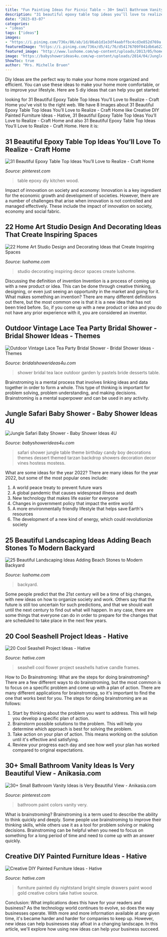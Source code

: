 ```yaml
---
title: "Fun Painting Ideas For Picnic Table ~ 30+ Small Bathroom Vanity Ideas Is Very Beautiful View"
description: "31 beautiful epoxy table top ideas you’ll love to realize"
date: "2023-03-07"
categories:
- "ideas"
tags: ["ideas"]
images:
- "https://i.pinimg.com/736x/86/ab/1d/86ab1d1e3df4aabffbc4cd3e852d769a.jpg"
featuredImage: "https://i.pinimg.com/736x/d5/41/76/d54176709f041db6a622a40d839589ec.jpg"
featured_image: "http://www.lushome.com/wp-content/uploads/2013/05/home-art-studio-ideas-design-decor-10.jpg"
image: "https://babyshowerideas4u.com/wp-content/uploads/2014/04/Jungle-Safari-Baby-Shower-table-candy.jpg"
ShowToc: true
author: "Mrs. Michelle Bruen"
---
```



Diy Ideas are the perfect way to make your home more organized and efficient. You can use these ideas to make your home more comfortable, or to improve your lifestyle. Here are 5 diy ideas that can help you get started: 

	

		
looking for 31 Beautiful Epoxy Table Top Ideas You’ll Love to Realize - Craft Home you've visit to the right web. We have 8 Images about 31 Beautiful Epoxy Table Top Ideas You’ll Love to Realize - Craft Home like Creative DIY Painted Furniture Ideas - Hative, 31 Beautiful Epoxy Table Top Ideas You’ll Love to Realize - Craft Home and also 31 Beautiful Epoxy Table Top Ideas You’ll Love to Realize - Craft Home. Here it is:
		
    
## 31 Beautiful Epoxy Table Top Ideas You’ll Love To Realize - Craft Home

<img loading=lazy src="https://i.pinimg.com/736x/d5/41/76/d54176709f041db6a622a40d839589ec.jpg" onerror="this.onerror=null;this.src='https://tse3.mm.bing.net/th?id=OIP.beLytPh5tqfLqRrbi6jUSwHaJ5&amp;pid=15.1';" alt="31 Beautiful Epoxy Table Top Ideas You’ll Love to Realize - Craft Home">

_Source: pinterest.com_

>table epoxy diy kitchen wood. 

	

Impact of innovation on society and economy:
Innovation is a key ingredient for the economic growth and development of societies. However, there are a number of challenges that arise when innovation is not controlled and managed effectively. These include the impact of innovation on society, economy and social fabric.

    
## 22 Home Art Studio Design And Decorating Ideas That Create Inspiring Spaces

<img loading=lazy src="http://www.lushome.com/wp-content/uploads/2013/05/home-art-studio-ideas-design-decor-10.jpg" onerror="this.onerror=null;this.src='https://tse2.mm.bing.net/th?id=OIP.pa9zsNPGCAsh71pqNYs_pQHaFZ&amp;pid=15.1';" alt="22 Home Art Studio Design and Decorating Ideas that Create Inspiring Spaces">

_Source: lushome.com_

>studio decorating inspiring decor spaces create lushome. 

	

Discussing the definition of invention
Invention is a process of coming up with a new product or idea. This can be done through creative thinking, designing, or even just seeing an opportunity in the market and going for it. What makes something an invention? There are many different definitions out there, but the most common one is that it is a new idea that has not been tried before. So, if you come up with a new product or idea and you do not have any prior experience with it, you are considered an inventor.

    
## Outdoor Vintage Lace Tea Party Bridal Shower - Bridal Shower Ideas - Themes

<img loading=lazy src="http://www.bridalshowerideas4u.com/wp-content/uploads/2016/04/Outdoor-Vintage-Lace-Tea-Party-Bridal-Shower-Tea-Truffles.jpg" onerror="this.onerror=null;this.src='https://tse2.mm.bing.net/th?id=OIP.7pVZoFLFmW22S6nb-RfboQHaLH&amp;pid=15.1';" alt="Outdoor Vintage Lace Tea Party Bridal Shower - Bridal Shower Ideas - Themes">

_Source: bridalshowerideas4u.com_

>shower bridal tea lace outdoor garden ly pastels bride desserts table. 

	

Brainstroming is a mental process that involves linking ideas and data together in order to form a whole. This type of thinking is important for problem solving, problem understanding, and making decisions. Brainstroming is a mental superpower and can be used in any activity.

    
## Jungle Safari Baby Shower - Baby Shower Ideas 4U

<img loading=lazy src="https://babyshowerideas4u.com/wp-content/uploads/2014/04/Jungle-Safari-Baby-Shower-table-candy.jpg" onerror="this.onerror=null;this.src='https://tse3.mm.bing.net/th?id=OIP.PgA0dCY3-3_rZyKh6raoXQAAAA&amp;pid=15.1';" alt="Jungle Safari Baby Shower - Baby Shower Ideas 4U">

_Source: babyshowerideas4u.com_

>safari shower jungle table theme birthday candy boy decorations themes dessert themed tarzan backdrop showers decoration decor vines hostess mostess. 

	

What are some ideas for the year 2022?
There are many ideas for the year 2022, but some of the most popular ones include: 
1. A world peace treaty to prevent future wars 
2. A global pandemic that causes widespread illness and death 
3. New technology that makes life easier for everyone 
4. Changes in government policy that impact the entire world 
5. A more environmentally friendly lifestyle that helps save Earth's resources 
6. The development of a new kind of energy, which could revolutionize society 

    
## 25 Beautiful Landscaping Ideas Adding Beach Stones To Modern Backyard

<img loading=lazy src="https://www.lushome.com/wp-content/uploads/2013/05/backyard-landscaping-ideas-beach-pebbles-20.jpg" onerror="this.onerror=null;this.src='https://tse2.mm.bing.net/th?id=OIP.hCns98IPVzAenrWYzsgTHgAAAA&amp;pid=15.1';" alt="25 Beautiful Landscaping Ideas Adding Beach Stones to Modern Backyard">

_Source: lushome.com_

>backyard. 

	

Some people predict that the 21st century will be a time of big changes, with new ideas on how to organize society and work. Others say that the future is still too uncertain for such predictions, and that we should wait until the next century to find out what will happen. In any case, there are some things that everyone can do in order to prepare for the changes that are scheduled to take place in the next few years.

    
## 20 Cool Seashell Project Ideas - Hative

<img loading=lazy src="https://hative.com/wp-content/uploads/2014/12/seashell-project-ideas/8-seashell-flower.jpg" onerror="this.onerror=null;this.src='https://tse1.mm.bing.net/th?id=OIP.DhHBkS07_Q0sr5Fnyjy0_QHaJ6&amp;pid=15.1';" alt="20 Cool Seashell Project Ideas - Hative">

_Source: hative.com_

>seashell cool flower project seashells hative candle frames. 

	

How to Do Brainstroming: What are the steps for doing brainstroming?
There are a few different ways to do brainstroming, but the most common is to focus on a specific problem and come up with a plan of action. There are many different applications for brainstroming, so it's important to find the one that works best for you. The steps for doing brainstroming are as follows: 
1. Start by thinking about the problem you want to address. This will help you develop a specific plan of action.
2. Brainstorm possible solutions to the problem. This will help you determine which approach is best for solving the problem.
3. Take action on your plan of action. This means working on the solution until it's effective and satisfying. 
4. Review your progress each day and see how well your plan has worked compared to original expectations.

    
## 30+ Small Bathroom Vanity Ideas Is Very Beautiful View - Anikasia.com

<img loading=lazy src="https://i.pinimg.com/736x/86/ab/1d/86ab1d1e3df4aabffbc4cd3e852d769a.jpg" onerror="this.onerror=null;this.src='https://tse3.mm.bing.net/th?id=OIP.gc3RwYXUuuJRH97TNfkWsAHaLG&amp;pid=15.1';" alt="30+ Small Bathroom Vanity Ideas is Very Beautiful View - Anikasia.com">

_Source: pinterest.com_

>bathroom paint colors vanity very. 

	

What is brainstroming?
Brainstroming is a term used to describe the ability to think quickly and deeply. Some people use brainstroming to improve their thinking skills, while others use it as a tool for problem solving or making decisions. Brainstroming can be helpful when you need to focus on something for a long period of time and need to come up with an answer quickly.

    
## Creative DIY Painted Furniture Ideas - Hative

<img loading=lazy src="https://hative.com/wp-content/uploads/2015/01/painted-furniture-ideas/13-painted-furniture-ideas.jpg" onerror="this.onerror=null;this.src='https://tse4.mm.bing.net/th?id=OIP.rAHHyQycYAn_S1H7l4inmwHaLI&amp;pid=15.1';" alt="Creative DIY Painted Furniture Ideas - Hative">

_Source: hative.com_

>furniture painted diy nightstand bright simple drawers paint wood gold creative colors take hative source. 

	

Conclusion: What implications does this have for your readers and business?
As the technology world continues to evolve, so does the way businesses operate. With more and more information available at any given time, it's became harder and harder for companies to keep up. However, new ideas can help businesses stay afloat in a changing landscape. In this article, we'll explore how using new ideas can help your business succeed.

